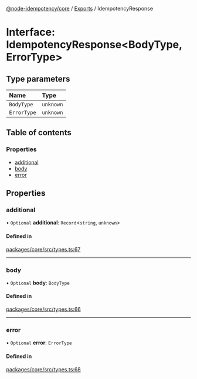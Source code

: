 [@node-idempotency/core](../README.md) / [Exports](../modules.md) / IdempotencyResponse

# Interface: IdempotencyResponse\<BodyType, ErrorType\>

## Type parameters

| Name | Type |
| :------ | :------ |
| `BodyType` | `unknown` |
| `ErrorType` | `unknown` |

## Table of contents

### Properties

- [additional](IdempotencyResponse.md#additional)
- [body](IdempotencyResponse.md#body)
- [error](IdempotencyResponse.md#error)

## Properties

### additional

• `Optional` **additional**: `Record`\<`string`, `unknown`\>

#### Defined in

[packages/core/src/types.ts:67](https://github.com/mahendraHegde/idempotent-http/blob/addd6b0/packages/core/src/types.ts#L67)

___

### body

• `Optional` **body**: `BodyType`

#### Defined in

[packages/core/src/types.ts:66](https://github.com/mahendraHegde/idempotent-http/blob/addd6b0/packages/core/src/types.ts#L66)

___

### error

• `Optional` **error**: `ErrorType`

#### Defined in

[packages/core/src/types.ts:68](https://github.com/mahendraHegde/idempotent-http/blob/addd6b0/packages/core/src/types.ts#L68)
